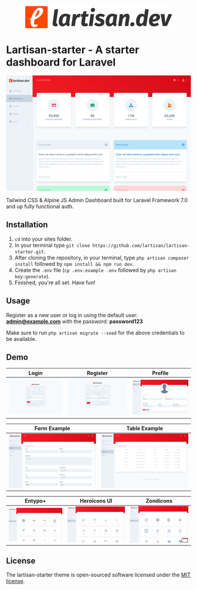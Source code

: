 <p align="center"><img src="public/img/lartisan_logo.png" width="400" height="61"></p>

# Lartisan-starter - A starter dashboard for Laravel

![Product Image](/public/img/screens/dashboard.png)

Tailwind CSS & Alpine JS Admin Dashboard built for Laravel Framework 7.0 and up fully functional auth.

## Installation

1. `cd` into your sites folder.
2. In your terminal type `git clone https://github.com/lartisan/lartisan-starter.git`.
3. After cloning the repository, in your terminal, type `php artisan composer install` followed by `npm install && npm run dev`.
4. Create the `.env` file (`cp .env.example .env` followed by `php artisan key:generate`).
5. Finished, you're all set. Have fun!

## Usage

Register as a new user or log in using the default user: **admin@example.com** with the password: **password123**

Make sure to run `php artisan migrate --seed` for the above credentials to be available.

## Demo

| Login                                                                         | Register                                                                               | Profile                                                                              |
| ----------------------------------------------------------------------------- | -------------------------------------------------------------------------------------- | ------------------------------------------------------------------------------------ |
| [![Login](/public/img/screens/login.png)](https://starter.lartisan.dev/login) | [![Register](/public/img/screens/register.png)](https://starter.lartisan.dev/register) | [![Profile](/public/img/screens/profile.png)](https://starter.lartisan.dev/register) |

| Form Example                                                                 | Table Example                                                                     |
| ---------------------------------------------------------------------------- | --------------------------------------------------------------------------------- |
| [![Login](/public/img/screens/form.png)](https://starter.lartisan.dev/forms) | [![Register](/public/img/screens/table.png)](https://starter.lartisan.dev/tables) |

| Entypo+                                        | Heroicons UI                                           | Zondicons                                           |
| ---------------------------------------------- | ------------------------------------------------------ | --------------------------------------------------- |
| [![Entypo+](/public/img/screens/entypo.png)]() | [![Heroicons UI](/public/img/screens/heroicons.png)]() | [![Zondicons](/public/img/screens/zondicons.png)]() |

## License

The lartisan-starter theme is open-sourced software licensed under the [MIT license](https://opensource.org/licenses/MIT).
